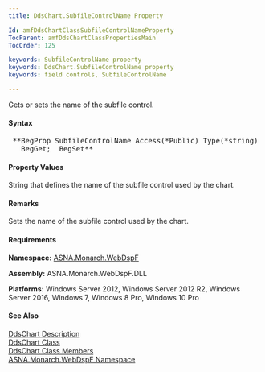 ```yaml
---
title: DdsChart.SubfileControlName Property

Id: amfDdsChartClassSubfileControlNameProperty
TocParent: amfDdsChartClassPropertiesMain
TocOrder: 125

keywords: SubfileControlName property
keywords: DdsChart.SubfileControlName property
keywords: field controls, SubfileControlName

---
```


Gets or sets the name of the subfile control.

#### Syntax
<pre class="prettyprint"> **BegProp SubfileControlName Access(*Public) Type(*string)
   BegGet;  BegSet** </pre>

#### Property Values
String that defines the name of the subfile control used by the chart.

#### Remarks
Sets the name of the subfile control used by the chart.

#### Requirements
**Namespace:** [ASNA.Monarch.WebDspF](amfWebDspFNamespace.html)

**Assembly:** ASNA.Monarch.WebDspF.DLL

**Platforms:** Windows Server 2012, Windows Server 2012 R2, Windows Server 2016, Windows 7, Windows 8 Pro, Windows 10 Pro

#### See Also
[DdsChart Description](amfUnderstandingCharts.html)<br /> [ DdsChart Class](amfDdsChartClass.html) <br /> [ DdsChart Class Members](amfDdsChartClassMembers.html) <br /> [ ASNA.Monarch.WebDspF Namespace](amfWebDspFNamespace.html) 
